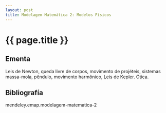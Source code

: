 ```yaml
---
layout: post
title: Modelagem Matemática 2: Modelos Físicos
---
```


# {{ page.title }}

## Ementa 

Leis de Newton, queda livre de corpos, movimento de projéteis,
sistemas massa-mola, pêndulo, movimento harmônico, Leis de
Kepler. Ótica.

## Bibliografía

mendeley.emap.modelagem-matematica-2